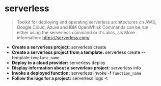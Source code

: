 # serverless
> Toolkit for deploying and operating serverless architectures on AWS, Google Cloud, Azure and IBM OpenWhisk
> Commands can be run either using the serverless command or it's alias, sls
> More information: <https://serverless.com/>
- **Create a serverless project:**
serverless create
- **Create a serverless project from a template:**
serverless create --template `template_name`
- **Deploy to a cloud provider:**
serverless deploy
- **Display information about a serverless project:**
serverless info
- **Invoke a deployed function:**
serverless invoke -f `function_name`
- **Follow the logs for a project:**
serverless logs -t
